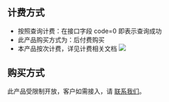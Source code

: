 ## 计费方式
- 按照查询计费：在接口字段 code=0 即表示查询成功
- 此产品购买方式为：后付费购买
- 本产品按次计费，详见计费相关文档
 ![](https://main.qcloudimg.com/raw/921bff4bbefdf995f6505b13b8f3c4d2.png)

## 购买方式
此产品受限制开放，客户如需接入，请 [联系我们](https://cloud.tencent.com/about/connect)。

